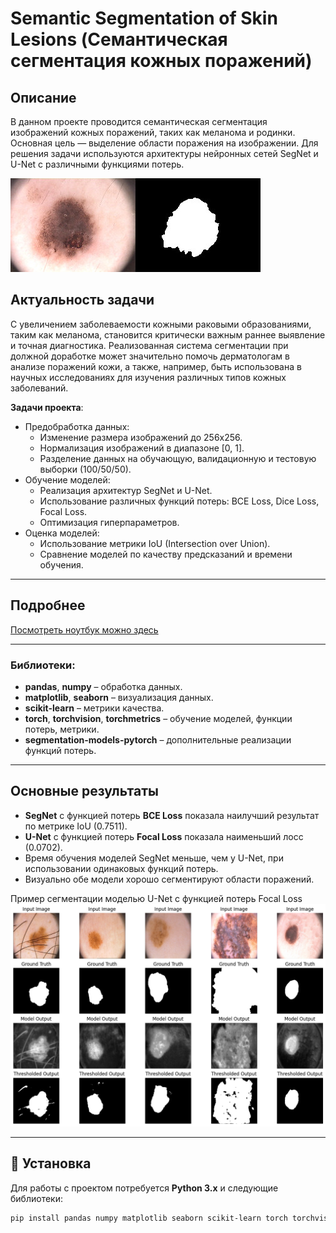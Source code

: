 # Semantic Segmentation of Skin Lesions (Семантическая сегментация кожных поражений)

## Описание

В данном проекте проводится семантическая сегментация изображений кожных поражений, таких как меланома и родинки. Основная цель — выделение области поражения на изображении. Для решения задачи используются архитектуры нейронных сетей SegNet и U-Net с различными функциями потерь.

![Пример изображения кожного поражения](images/image.png)

## Актуальность задачи

С увеличением заболеваемости кожными раковыми образованиями, таким как меланома, становится критически важным раннее выявление и точная диагностика. Реализованная система сегментации при должной доработке может значительно помочь дерматологам в анализе поражений кожи, а также, например, быть использована в научных исследованиях для изучения различных типов кожных заболеваний.

**Задачи проекта**:
- Предобработка данных:
  - Изменение размера изображений до 256x256.
  - Нормализация изображений в диапазоне [0, 1].
  - Разделение данных на обучающую, валидационную и тестовую выборки (100/50/50).
- Обучение моделей:
  - Реализация архитектур SegNet и U-Net.
  - Использование различных функций потерь: BCE Loss, Dice Loss, Focal Loss.
  - Оптимизация гиперпараметров.
- Оценка моделей:
  - Использование метрики IoU (Intersection over Union).
  - Сравнение моделей по качеству предсказаний и времени обучения.

---

## Подробнее

[Посмотреть ноутбук можно здесь](semantic_segmentation.ipynb)

---

### Библиотеки:
- **pandas**, **numpy** – обработка данных.
- **matplotlib**, **seaborn** – визуализация данных.
- **scikit-learn** – метрики качества.
- **torch**, **torchvision**, **torchmetrics** – обучение моделей, функции потерь, метрики.
- **segmentation-models-pytorch** – дополнительные реализации функций потерь.

---

## Основные результаты
- **SegNet** с функцией потерь **BCE Loss** показала наилучший результат по метрике IoU (0.7511).
- **U-Net** с функцией потерь **Focal Loss** показала наименьший лосс (0.0702).
- Время обучения моделей SegNet меньше, чем у U-Net, при использовании одинаковых функций потерь.
- Визуально обе модели хорошо сегментируют области поражений.

Пример сегментации моделью U-Net с функцией потерь Focal Loss
![Пример сегментации моделью U-Net с функцией потерь Focal Loss](images/unet_focal_loss_visualization.png)

---

## 🔧 Установка

Для работы с проектом потребуется **Python 3.x** и следующие библиотеки:

```bash
pip install pandas numpy matplotlib seaborn scikit-learn torch torchvision torchmetrics segmentation-models-pytorch
